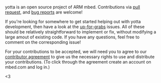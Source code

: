 yotta is an open source project of ARM mbed. Contributions via [pull
request](https://github.com/armmbed/yotta/pulls), and [bug
reports](https://github.com/armmbed/yotta/issues) are welcome!

If you're looking for somewhere to get started helping out with yotta
development, then have a look at the
[up-for-grabs](https://github.com/armmbed/yotta/issues?q=is%3Aissue+is%3Aopen+label%3Aup-for-grabs)
issues. All of these should be relatively straightforward to implement or fix,
without modifying a large amout of existing code. If you have any questions,
feel free to comment on the corresponding issue!

For your contributions to be accepted, we will need you to agree to our
[contributor agreement](http://developer.mbed.org/contributor_agreement/) to
give us the necessary rights to use and distribute your contributions. (To
click through the agreement create an account on mbed.com and log in.)

<3
